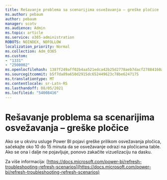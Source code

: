 ```yaml
---
title: Rešavanje problema sa scenarijima osvežavanja – greške pločice
ms.author: pebaum
author: pebaum
manager: scotv
ms.audience: Admin
ms.topic: article
ms.service: o365-administration
ROBOTS: NOINDEX, NOFOLLOW
localization_priority: Normal
ms.collection: Adm_O365
ms.custom:
- "1331"
- "2500002"
ms.openlocfilehash: 1387f249aff02b4aa521edca42b25d2778aeb7dacf27884160ae3a252959f6c9
ms.sourcegitcommit: b5f7da89a650d2915dc652449623c78be6247175
ms.translationtype: MT
ms.contentlocale: sr-Latn-RS
ms.lasthandoff: 08/05/2021
ms.locfileid: "54008416"
---
```

# <a name="troubleshooting-refresh-scenarios---tile-errors"></a>Rešavanje problema sa scenarijima osvežavanja – greške pločice

Ako se u okviru usluge Power BI pojavi greške prilikom osvežavanja pločica, sačekajte oko 10 do 15 minuta da se osvežavanje odrazi na pločicama table. Ako se ona i dalje ne pojavljuje, ponovo zakačite vizuelizaciju na dasku.

Za više informacija: [https://docs.microsoft.com/power-bi/refresh-troubleshooting-refresh-scenarios](https://docs.microsoft.com/power-bi/refresh-troubleshooting-refresh-scenarios)
